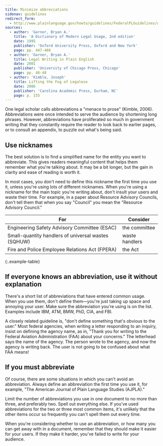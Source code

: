 ```yaml
---
title: Minimize abbreviations
sidenav: guidelines
redirect_form:
  - http://www.plainlanguage.gov/howto/guidelines/FederalPLGuidelines/writeNoAbbrev.cfm
sources:
  - author: 'Garner, Bryan A.'
    title: 'A Dictionary of Modern Legal Usage, 2nd edition'
    date: 1995
    publisher: 'Oxford University Press, Oxford and New York'
    page: pp. 447-488
  - author: 'Garner, Bryan A.'
    title: Legal Writing in Plain English
    date: 2001
    publisher: 'University of Chicago Press, Chicago'
    page: pp. 46-48
  - author: 'Kimble, Joseph'
    title: Lifting the Fog of Legalese
    date: 2006
    publisher: 'Carolina Academic Press, Durham, NC'
    page: p. 155
---
```


One legal scholar calls abbreviations a "menace to prose" (Kimble, 2006). Abbreviations were once intended to serve the audience by shortening long phrases. However, abbreviations have proliferated so much in government writing that they constantly require the reader to look back to earlier pages, or to consult an appendix, to puzzle out what's being said.

## Use nicknames

The best solution is to find a simplified name for the entity you want to abbreviate. This gives readers meaningful content that helps them remember what you're talking about. It may be a bit longer, but the gain in clarity and ease of reading is worth it.

In most cases, you don't need to define this nickname the first time you use it, unless you're using lots of different nicknames. When you're using a nickname for the main topic you're writing about, don't insult your users and waste their time. For example, in a paper about Resource Advisory Councils, don't tell them that when you say "Council" you mean the "Resource Advisory Council."

For | Consider
------- | ------
Engineering Safety Advisory Committee (ESAC) | the committee
Small-quantity handlers of universal wastes (SQHUW) | waste handlers
Fire and Police Employee Relations Act (FPERA) | the Act
{:.example-table}

## If everyone knows an abbreviation, use it without explanation

There's a short list of abbreviations that have entered common usage. When you use them, don't define them—you're just taking up space and annoying your user. Make sure the abbreviation you're using is on the list. Examples include IBM, ATM, BMW, PhD, CIA, and FBI.

A closely related guideline is, "don't define something that's obvious to the user." Most federal agencies, when writing a letter responding to an inquiry, insist on defining the agency name, as in, "Thank you for writing to the Federal Aviation Administration (FAA) about your concerns." The letterhead says the name of the agency. The person wrote to the agency, and now the agency is writing back. The user is not going to be confused about what FAA means!

## If you must abbreviate

Of course, there are some situations in which you can't avoid an abbreviation. Always define an abbreviation the first time you use it, for example, "The American Journal of Plain Language Studies (AJPLA)."

Limit the number of abbreviations you use in one document to no more than three, and preferably two. Spell out everything else. If you've used abbreviations for the two or three most common items, it's unlikely that the other items occur so frequently you can't spell them out every time.

When you're considering whether to use an abbreviation, or how many you can get away with in a document, remember that they should make it easier for your users. If they make it harder, you've failed to write for your audience.
